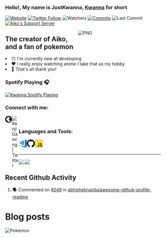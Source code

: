 ### Hello!, My name is JustKwanna, <a href="https://kwanna.cf/" rel="nofollow">Kwanna</a> for short

[![Website](https://img.shields.io/website?label=kwanna.cf&style=for-the-badge&url=https%3A%2F%2Fkwanna.cf)](https://kwanna.cf) 
[![Twitter Follow](https://img.shields.io/twitter/follow/JustKwanna?color=1DA1F2&logo=Twitter&style=for-the-badge)](https://twitter.com/JustKwanna) 
![Watchers](https://img.shields.io/github/watchers/JustKwanna/JustKwanna?color=32CD32&style=for-the-badge)
[![Commits](https://img.shields.io/github/commit-activity/m/JustKwanna/JustKwanna?style=for-the-badge)](https://img.shields.io/github/commit-activity/m/JustKwanna/JustKwanna?style=for-the-badge)
![Last Commit](https://img.shields.io/github/last-commit/JustKwanna/JustKwanna?style=for-the-badge)
[![Aiko's Support Server](https://img.shields.io/discord/743324121714131056?label=Aiko%27s%20Support%20Server&style=for-the-badge)](https://discord.gg/hb32dpF) 

<img hight="300" width="268" alt="PNG" align="right" src="https://cdn.discordapp.com/attachments/666639492668588073/750992713511469086/trainercard-JustKwanna.png">


## The creator of Aiko, and a fan of pokemon 


<li> 😶 I'm currently new at developing </li>
<li> ❤ I really enjoy watching anime I take that as my hobby</li>
<li> 🎁 That's all thank you! </li>

### Spotify Playing 🎧
 [<img src="https://novatoreme.vercel.app/api/spotify" alt="Kwanna Spotify Playing" width="350" />](https://open.spotify.com/user/kjvmwsuld7qaforp888l0mvr6)


### Connect with me:

[<img align="left" alt="kwanna.cf" width="22px" src="https://raw.githubusercontent.com/iconic/open-iconic/master/svg/globe.svg" />][website]
[<img align="left" alt="KenjiGaming | Twitter" width="22px" src="https://cdn.jsdelivr.net/npm/simple-icons@v3/icons/twitter.svg" />][twitter]

<br />


### Languages and Tools:

[<img align="left" alt="Visual Studio Code" width="26px" src="https://raw.githubusercontent.com/github/explore/80688e429a7d4ef2fca1e82350fe8e3517d3494d/topics/visual-studio-code/visual-studio-code.png" />][vscode]
[<img align="left" alt="GitHub" width="26px" src="https://raw.githubusercontent.com/github/explore/78df643247d429f6cc873026c0622819ad797942/topics/github/github.png" />][github]
[<img align="left" alt="JavaScript" width="26px" src="https://raw.githubusercontent.com/github/explore/80688e429a7d4ef2fca1e82350fe8e3517d3494d/topics/javascript/javascript.png" />][js]

<br />
<br />

---

<a href="Kwanna's github stats">
  <img align="center" src="https://github-readme-stats.vercel.app/api?username=JustKwanna&show_icons=true&theme=radical" />
</a>
<a href="Top Langs">
  <img align="center" src="https://github-readme-stats.vercel.app/api/top-langs/?username=JustKwanna&layout=compact&theme=radical" />
</a>

<br />


## Recent Github Activity
<!--START_SECTION:activity-->
1. 🗣 Commented on [#249](https://github.com//abhisheknaiidu/awesome-github-profile-readme/issues/249) in [abhisheknaiidu/awesome-github-profile-readme](https://github.com//abhisheknaiidu/awesome-github-profile-readme)
<!--END_SECTION:activity-->


[website]: https://kwanna.cf
[twitter]: https://twitter.com/JustKwanna
[vscode]: https://code.visualstudio.com/
[js]: https://developer.mozilla.org/en-US/docs/Web/JavaScript
[github]: https://github.com/




# Blog posts
<!-- BLOG-POST-LIST:START -->
<!-- BLOG-POST-LIST:END -->

![Pokemon](https://cdn.discordapp.com/attachments/666639492668588073/750992713511469086/trainercard-JustKwanna.png)

<!--
**JustKwanna/JustKwanna** is a ✨ _special_ ✨ repository because its `README.md` (this file) appears on your GitHub profile.

